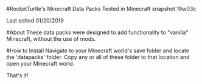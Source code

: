 #RocketTurtle's Minecraft Data Packs
Tested in Minecraft snapshot 19w03c

Last edited 01/20/2019

#About
These data packs were designed to add functionality to "vanilla" Minecraft, without the use of mods.  

#How to Install
Navigate to your Minecraft world's save folder and locate the 'datapacks' folder.  Copy any or all of these folder to that location and open your Minecraft world.

That's it!
